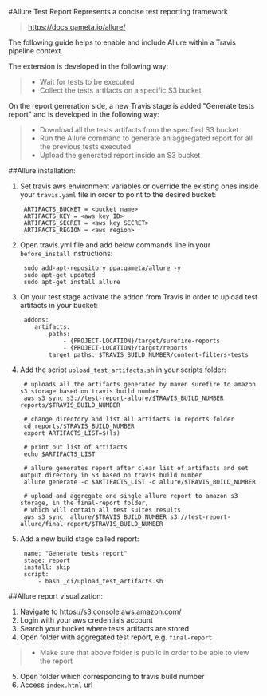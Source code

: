 #Allure Test Report
Represents a concise test reporting framework
> https://docs.qameta.io/allure/

The following guide helps to enable and include Allure within a Travis pipeline context. 

The extension is developed in the following way:
> - Wait for tests to be executed
> - Collect the tests artifacts on a specific S3 bucket

On the report generation side, a new Travis stage is added "Generate tests report" and is developed in the following way:
> - Download all the tests artifacts from the specified S3 bucket
> - Run the Allure command to generate an aggregated report for all the previous tests executed
> - Upload the generated report inside an S3 bucket

##Allure installation:
1. Set travis aws environment variables or override the existing ones inside your `travis.yaml` file in order to point to the desired bucket:
   
        ARTIFACTS_BUCKET = <bucket name>
        ARTIFACTS_KEY = <aws key ID>
        ARTIFACTS_SECRET = <aws key SECRET>
        ARTIFACTS_REGION = <aws region>

2. Open travis.yml file and add below commands line in your `before_install` instructions:
   
        sudo add-apt-repository ppa:qameta/allure -y
        sudo apt-get updated
        sudo apt-get install allure
   
3. On your test stage activate the addon from Travis in order to upload test artifacts in your bucket:
   
        addons:
           artifacts:
               paths:
                   - {PROJECT-LOCATION}/target/surefire-reports
                   - {PROJECT-LOCATION}/target/reports
               target_paths: $TRAVIS_BUILD_NUMBER/content-filters-tests

4. Add the script `upload_test_artifacts.sh` in your scripts folder:

        # uploads all the artifacts generated by maven surefire to amazon s3 storage based on travis build number
        aws s3 sync s3://test-report-allure/$TRAVIS_BUILD_NUMBER reports/$TRAVIS_BUILD_NUMBER
        
        # change directory and list all artifacts in reports folder
        cd reports/$TRAVIS_BUILD_NUMBER
        export ARTIFACTS_LIST=$(ls)
        
        # print out list of artifacts
        echo $ARTIFACTS_LIST
        
        # allure generates report after clear list of artifacts and set output directory in S3 based on travis build number
        allure generate -c $ARTIFACTS_LIST -o allure/$TRAVIS_BUILD_NUMBER
        
        # upload and aggregate one single allure report to amazon s3 storage, in the final-report folder,
        # which will contain all test suites results
        aws s3 sync  allure/$TRAVIS_BUILD_NUMBER s3://test-report-allure/final-report/$TRAVIS_BUILD_NUMBER


5. Add a new build stage called report:
   
        name: "Generate tests report"    
        stage: report    
        install: skip     
        script:         
            - bash _ci/upload_test_artifacts.sh

##Allure report visualization:
1. Navigate to https://s3.console.aws.amazon.com/
2. Login with your aws credentials account
3. Search your bucket where tests artifacts are stored
4. Open folder with aggregated test report, e.g. `final-report`
> - Make sure that above folder is public in order to be able to view the report
5. Open folder which corresponding to travis build number
6. Access `index.html` url

